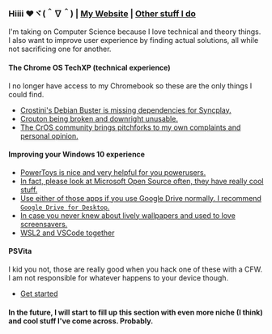 ### Hiiii ❤️ヾ(＾∇＾) | [My Website](https://kathy.aishiteru.moe) | [Other stuff I do](https://kathy.aishiteru.moe/wowks)

I'm taking on Computer Science because I love technical and theory things. I also want to improve user experience by finding actual solutions, all while not sacrificing one for another.

#### The Chrome OS TechXP (technical experience)
I no longer have access to my Chromebook so these are the only things I could find.
- [Crostini's Debian Buster is missing dependencies for Syncplay.](https://github.com/Syncplay/syncplay/issues/393)
- [Crouton being broken and downright unusable.](https://github.com/dnschneid/crouton/issues/4345)
- [The CrOS community brings pitchforks to my own complaints and personal opinion.](https://www.reddit.com/r/chromeos/comments/k4iihd/)

#### Improving your Windows 10 experience
- [PowerToys is nice and very helpful for you powerusers.](https://github.com/microsoft/PowerToys/)
- [In fact, please look at Microsoft Open Source often, they have really cool stuff.](https://opensource.microsoft.com/projects)
- [Use either of those apps if you use Google Drive normally. I recommend `Google Drive for Desktop`.](https://support.google.com/drive/answer/7638428)
- [In case you never knew about lively wallpapers and used to love screensavers.](https://store.steampowered.com/app/431960/Wallpaper_Engine/)
- [WSL2 and VSCode together](https://code.visualstudio.com/blogs/2019/09/03/wsl2)

#### PSVita
I kid you not, those are really good when you hack one of these with a CFW. I am not responsible for whatever happens to your device though.
- [Get started](https://vita.hacks.guide/)


#### In the future, I will start to fill up this section with even more niche (I think) and cool stuff I've come across. Probably.

<!--
**kathelynn/kathelynn** is a ✨ _special_ ✨ repository because its `README.md` (this file) appears on your GitHub profile.

Here are some ideas to get you started:

- 🔭 I’m currently working on ...
- 🌱 I’m currently learning ...
- 👯 I’m looking to collaborate on ...
- 🤔 I’m looking for help with ...
- 💬 Ask me about ...
- 📫 How to reach me: ...
- 😄 Pronouns: ...
- ⚡ Fun fact: ...
-->
